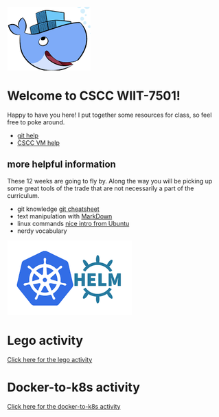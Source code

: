 ![docker](./static/docker.png)
#  Welcome to CSCC WIIT-7501!

Happy to have you here! I put together some resources for class, so feel free to poke around.

- [git help](./git_help/README.md)
- [CSCC VM help](./vm_prep/README.md)

## more helpful information

These 12 weeks are going to fly by. Along the way you will be picking up some great tools of the trade that are not necessarily a part of the curriculum.

- git knowledge [git cheatsheet](https://education.github.com/git-cheat-sheet-education.pdf)
- text manipulation with [MarkDown](https://docs.github.com/en/get-started/writing-on-github/getting-started-with-writing-and-formatting-on-github/basic-writing-and-formatting-syntax)
- linux commands [nice intro from Ubuntu](https://ubuntu.com/tutorials/command-line-for-beginners#1-overview)
- nerdy vocabulary

![k8s](./static/k8s-helm.png)

# Lego activity

[Click here for the lego activity](lego/README.md)

# Docker-to-k8s activity

[Click here for the docker-to-k8s activity](docker-to-k8s/README.md)
